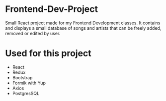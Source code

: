 # Frontend-Dev-Project
Small React project made for my Frontend Development classes. It contains and displays a small database of songs and artists that can be freely added, removed or edited by user.
# Used for this project
- React
- Redux
- Bootstrap
- Formik with Yup
- Axios
- PostgresSQL